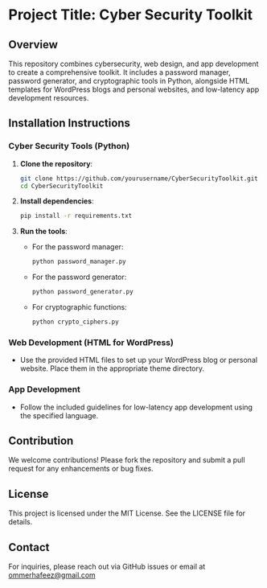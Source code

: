 # Project Title: Cyber Security Toolkit

## Overview

This repository combines cybersecurity, web design, and app development to create a comprehensive toolkit. It includes a password manager, password generator, and cryptographic tools in Python, alongside HTML templates for WordPress blogs and personal websites, and low-latency app development resources.

## Installation Instructions

### Cyber Security Tools (Python)

1. **Clone the repository**:
   ```bash
   git clone https://github.com/yourusername/CyberSecurityToolkit.git
   cd CyberSecurityToolkit
   ```

2. **Install dependencies**:
   ```bash
   pip install -r requirements.txt
   ```

3. **Run the tools**:
   - For the password manager:
     ```bash
     python password_manager.py
     ```
   - For the password generator:
     ```bash
     python password_generator.py
     ```
   - For cryptographic functions:
     ```bash
     python crypto_ciphers.py
     ```

### Web Development (HTML for WordPress)

- Use the provided HTML files to set up your WordPress blog or personal website. Place them in the appropriate theme directory.

### App Development

- Follow the included guidelines for low-latency app development using the specified language.

## Contribution

We welcome contributions! Please fork the repository and submit a pull request for any enhancements or bug fixes.

## License

This project is licensed under the MIT License. See the LICENSE file for details.

## Contact

For inquiries, please reach out via GitHub issues or email at ommerhafeez@gmail.com



